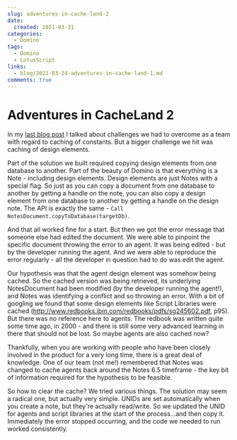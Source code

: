 ```yaml
---
slug: adventures-in-cache-land-2
date: 
  created: 2021-03-31
categories:
  - Domino
tags: 
  - Domino
  - LotusScript
links:
  - blog/2021-03-24-adventures-in-cache-land-1.md
comments: true
---
```

# Adventures in CacheLand 2

In my [last blog post](./2021-03-24-adventures-in-cache-land-1.md) I talked about challenges we had to overcome as a team with regard to caching of constants. But a bigger challenge we hit was caching of design elements.

Part of the solution we built required copying design elements from one database to another. Part of the beauty of Domino is that everything is a Note - including design elements. Design elements are just Notes with a special flag. So just as you can copy a document from one database to another by getting a handle on the note, you can also copy a design element from one database to another by getting a handle on the design note. The API is exactly the same - `Call NotesDocument.copyToDatabase(targetDb)`.

<!-- more -->

And that all worked fine for a start. But then we got the error message that someone else had edited the document. We were able to pinpoint the specific document throwing the error to an agent. It was being edited - but by the developer running the agent. And we were able to reproduce the error regularly - all the developer in question had to do was edit the agent.

Our hypothesis was that the agent design element was somehow being cached. So the cached version was being retrieved, its underlying NotesDocument had been modified (by the developer running the agent!), and Notes was identifying a conflict and so throwing an error. With a bit of googling we found that some design elements like Script Libraries were cached (http://www.redbooks.ibm.com/redbooks/pdfs/sg245602.pdf, p95). But there was no reference here to agents. The redbook was written quite some time ago, in 2000 - and there is still some very advanced learning in there that should not be lost. So maybe agents are also cached now?

Thankfully, when you are working with people who have been closely involved in the product for a very long time, there is a great deal of knowledge. One of our team (not me!) remembered that Notes was changed to cache agents back around the Notes 6.5 timeframe - the key bit of information required for the hypothesis to be feasible.

So how to clear the cache? We tried various things. The solution may seem a radical one, but actually very simple. UNIDs are set automatically when you create a note, but they're actually read/write. So we updated the UNID for agents and script libraries at the start of the process...and then copy it. Immediately the error stopped occurring, and the code we needed to run worked consistently.